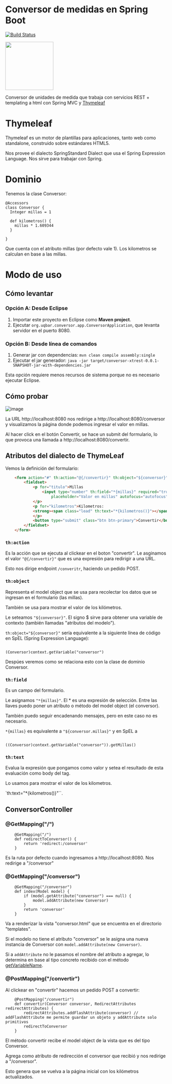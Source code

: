 # Conversor de medidas en Spring Boot

[![Build Status](https://travis-ci.org/uqbar-project/eg-conversor-springboot-mvc.svg?branch=master)](https://travis-ci.org/uqbar-project/eg-conversor-springboot-mvc)

<img src="https://cloud.githubusercontent.com/assets/4549002/17750101/fa2f7334-6496-11e6-864f-6f57e8d7bc67.png" height="150" width="150"/>

 Conversor de unidades de medida que trabaja con servicios REST + templating a html con Spring MVC y [Thymeleaf](https://es.wikipedia.org/wiki/Thymeleaf)
 
# Thymeleaf

Thymeleaf es un motor de plantillas para aplicaciones, tanto web como standalone, construido sobre estándares HTML5. 

Nos provee el dialecto SpringStandard Dialect que usa el Spring Expression Language. Nos sirve para trabajar con Spring.

# Dominio

Tenemos la clase Conversor:

```xtend
@Accessors
class Conversor {
  Integer millas = 1

  def kilometros() {
    millas * 1.609344
  }
  
}
```

Que cuenta con el atributo millas (por defecto vale 1). Los kilometros se calculan en base a las millas.

# Modo de uso

## Cómo levantar

### Opción A: Desde Eclipse

1. Importar este proyecto en Eclipse como **Maven project**.
2. Ejecutar `org.uqbar.conversor.app.ConversorApplication`, que levanta servidor en el puerto 8080.

### Opción B: Desde línea de comandos

1. Generar jar con dependencias: `mvn clean compile assembly:single`
2. Ejecutar el jar generador: `java -jar target/conversor-xtrest-0.0.1-SNAPSHOT-jar-with-dependencies.jar`

Esta opción requiere menos recursos de sistema porque no es necesario ejecutar Eclipse.

## Cómo probar

![image](https://user-images.githubusercontent.com/26492157/88363584-ecaf1480-cd56-11ea-88a5-b898c2ca5d87.png)

La URL http://localhost:8080 nos redirige a http://localhost:8080/conversor y visualizamos la página donde podemos ingresar el valor en millas.

Al hacer click en el botón Convertir, se hace un submit del formulario, lo que provoca una llamada a http://localhost:8080/convertir. 

## Atributos del dialecto de ThymeLeaf

Vemos la definición del formulario:

```html
    <form action="#" th:action="@{/convertir}" th:object="${conversor}" method="post">
        <fieldset>
            <p for="titulo">Millas
                <input type="number" th:field="*{millas}" required="true" name="millas" class="form-control"
                    placeholder="Valor en millas" autofocus="autofocus" />
            </p>
            <p for="kilometros">Kilometros: 
            <strong><span class="lead" th:text="*{kilometros()}"></span></strong>
            </p>
            <button type="submit" class="btn btn-primary">Convertir</button>
        </fieldset>
    </form>
```

### `th:action`

Es la acción que se ejecuta al clickear en el boton "convertir". Le asginamos el valor `"@{/convertir}"` que es una expresión para redirigir a una URL. 

Esto nos dirige endpoint `/converitr`, haciendo un pedido POST.

### `th:object`

Representa el model object que se usa para recolectar los datos que se ingresan en el formulario (las millas).

También se usa para mostrar el valor de los kilómetros. 

Le seteamos `"${conversor}"`. El signo $ sirve para obtener una variable de contexto (también llamadas "atributos del modelo").

`th:object="${conversor}"` sería equivalente a la siguiente línea de código en SpEL (Spring Expression Language): 

```SpEL

(Conversor)context.getVariable("conversor")

```

Despúes veremos como se relaciona esto con la clase de dominio Conversor.

### `th:field`

Es un campo del formulario.

Le asignamos `"*{millas}"`. El * es una expresión de selección. Entre las llaves puedo poner un atributo o método del model object (el conversor).

También puedo seguir encadenando mensajes, pero en este caso no es necesario.

`*{millas}` es equivalente a `"${conversor.millas}"` y en SpEL a 

```SpEL

((Conversor)context.getVariable("conversor")).getMillas()

```

### `th:text`

Evalua la expresión que pongamos como valor y setea el resultado de esta evaluación como body del tag.

Lo usamos para mostrar el valor de los kilometros.

`th:text="*{kilometros()}"``.

## ConversorController

### @GetMapping("/")

```xtend
	@GetMapping("/")
	def redirectToConversor() {
		return 'redirect:/conversor'
	}
```

Es la ruta por defecto cuando ingresamos a http://localhost:8080. Nos redirige a "/conversor"

### @GetMapping("/conversor")

```xtend
	@GetMapping("/conversor")
	def index(Model model) {
		if (model.getAttribute("conversor") === null) {
			model.addAttribute(new Conversor)
		}
		return 'conversor'
	}
```
Va a renderizar la vista "conversor.html" que se encuentra en el directorio "templates".

Si el modelo no tiene el atributo "conversor" se le asigna una nueva instancia de Conversor con `model.addAttribute(new Conversor)`.

Si a `addAttribute` no le pasamos el nombre del atributo a agregar, lo determina en base al tipo concreto recibido con el método [getVariableName](https://docs.spring.io/spring-framework/docs/current/javadoc-api/org/springframework/core/Conventions.html#getVariableName-java.lang.Object-).

### @PostMapping("/convertir")

Al clickear en "convertir" hacemos un pedido POST a convertir:

```xtend
	@PostMapping("/convertir")
	def convertir(Conversor conversor, RedirectAttributes redirectAttributes) {
		redirectAttributes.addFlashAttribute(conversor) // addFlashAttribute me permite guardar un objeto y addAttribute solo primitivos
		redirectToConversor
	}
```

El método convertir recibe el model object de la vista que es del tipo Conversor. 

Agrega como atributo de redirección el conversor que recibió y nos redirige a "/conversor".

Esto genera que se vuelva a la página inicial con los kilómetros actualizados.
